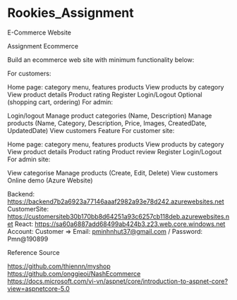# Rookies_Assignment
E-Commerce Website

Assignment Ecommerce

Build an ecommerce web site with minimum functionality below:

For customers:

Home page: category menu, features products
View products by category
View product details
Product rating
Register
Login/Logout
Optional (shopping cart, ordering)
For admin:

Login/logout
Manage product categories (Name, Description)
Manage products (Name, Category, Description, Price, Images, CreatedDate, UpdatedDate)
View customers
Feature For customer site:

Home page: category menu, features products
View products by category
View product details
Product rating
Product review
Register
Login/Logout
For admin site:

View categorise
Manage products (Create, Edit, Delete)
View customers
Online demo (Azure Website)

Backend: https://backend7b2a6923a77146aaaf2982a93e78d242.azurewebsites.net
CustomerSite: https://customersiteb30b170bb8d64251a93c6257cb118deb.azurewebsites.net
React: https://sa60a6887add68499ab424b3.z23.web.core.windows.net
Account: Customer => Email: pminhnhut37@gmail.com / Password: Pmn@190899

Reference Source

https://github.com/thiennn/myshop
https://github.com/onggieoi/NashEcommerce
https://docs.microsoft.com/vi-vn/aspnet/core/introduction-to-aspnet-core?view=aspnetcore-5.0
